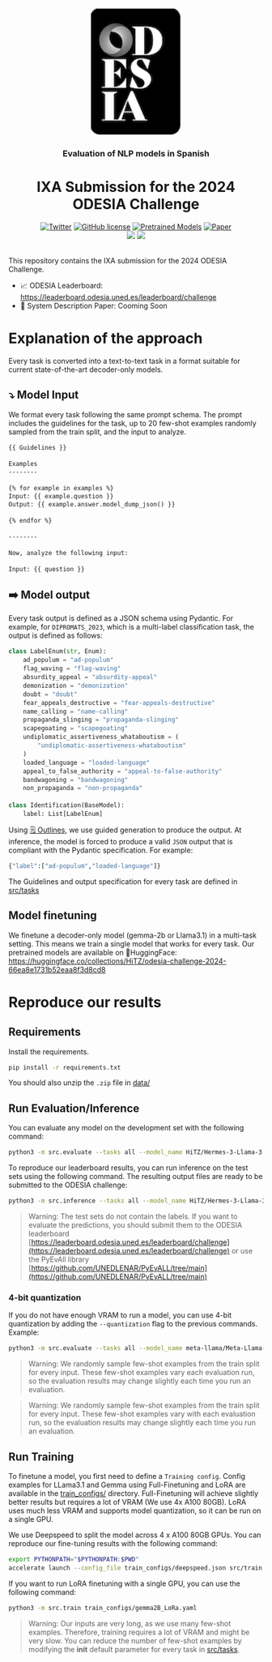 <p align="center">
    <br>
    <img src="ODESIA.png" style="height: 250px;">
    <br>
    <h3 align="center">Evaluation of NLP models in Spanish</h3>
    <h1 align="center">IXA Submission for the 2024 ODESIA Challenge</h1>
    


<p align="center">
    <a href="https://twitter.com/intent/tweet?text=The+IXA+Code+for+Odesia:&url=https%3A%2F%2Fgithub.com%2Fhitz-zentroa%2FOdesia-Struct"><img alt="Twitter" src="https://img.shields.io/twitter/url?style=social&url=https%3A%2F%2Fgithub.com%2Fhitz-zentroa%2FOdesia-Struct"></a>
    <a href="https://github.com/hitz-zentroa/Odesia-Struct/blob/main/LICENSE.md"><img alt="GitHub license" src="https://img.shields.io/github/license/hitz-zentroa/Odesia-Struct"></a>
    <a href="https://huggingface.co/collections/HiTZ/odesia-challenge-2024-66ea8e1731b52eaa8f3d8cd8"><img alt="Pretrained Models" src="https://img.shields.io/badge/🤗HuggingFace-Pretrained Models-green"></a>
    <a href="https://upload.wikimedia.org/wikipedia/commons/8/80/Comingsoon.png"><img alt="Paper" src="https://img.shields.io/badge/📖-Paper-orange"></a>
<br>
     <a href="http://www.hitz.eus/"><img src="https://img.shields.io/badge/HiTZ-Basque%20Center%20for%20Language%20Technology-blueviolet"></a>
    <a href="http://www.ixa.eus/?language=en"><img src="https://img.shields.io/badge/IXA-%20NLP%20Group-ff3333"></a>
    <br>
     <br>
</p>


This repository contains the IXA submission for the 2024 ODESIA Challenge.
- 📈 ODESIA Leaderboard: https://leaderboard.odesia.uned.es/leaderboard/challenge
- 📒 System Description Paper: Cooming Soon


# Explanation of the approach

Every task is converted into a text-to-text task in a format suitable for current state-of-the-art decoder-only models. 

## ⤵️ Model Input
We format every task following the same prompt schema. The prompt includes the guidelines for the task, up to 20 few-shot examples randomly sampled from the train split, and the input to analyze. 

```jinja
{{ Guidelines }}

Examples
--------

{% for example in examples %}
Input: {{ example.question }}
Output: {{ example.answer.model_dump_json() }}

{% endfor %}

--------

Now, analyze the following input:

Input: {{ question }}
```

## ➡️ Model output

Every task output is defined as a JSON schema using Pydantic. For example, for `DIPROMATS_2023`, which is a multi-label classification task, the output is defined as follows:


```python
class LabelEnum(str, Enum):
    ad_populum = "ad-populum"
    flag_waving = "flag-waving"
    absurdity_appeal = "absurdity-appeal"
    demonization = "demonization"
    doubt = "doubt"
    fear_appeals_destructive = "fear-appeals-destructive"
    name_calling = "name-calling"
    propaganda_slinging = "propaganda-slinging"
    scapegoating = "scapegoating"
    undiplomatic_assertiveness_whataboutism = (
        "undiplomatic-assertiveness-whataboutism"
    )
    loaded_language = "loaded-language"
    appeal_to_false_authority = "appeal-to-false-authority"
    bandwagoning = "bandwagoning"
    non_propaganda = "non-propaganda"

class Identification(BaseModel):
    label: List[LabelEnum]
```


Using [🗒️ Outlines](https://github.com/dottxt-ai/outlines), we use guided generation to produce the output. At inference, the model is forced to produce a valid `JSON` output that is compliant with the Pydantic specification. For example:


```python
{"label":["ad-populum","loaded-language"]}
```


The Guidelines and output specification for every task are defined in [src/tasks](src/tasks)

## Model finetuning

We finetune a decoder-only model (gemma-2b or Llama3.1) in a multi-task setting. This means we train a single model that works for every task. Our pretrained models are available on 🤗HuggingFace: https://huggingface.co/collections/HiTZ/odesia-challenge-2024-66ea8e1731b52eaa8f3d8cd8

# Reproduce our results

## Requirements

Install the requirements.

```bash
pip install -r requirements.txt
```

You should also unzip the `.zip` file in [data/](data/)

## Run Evaluation/Inference

You can evaluate any model on the development set with the following command:

```bash
python3 -m src.evaluate --tasks all --model_name HiTZ/Hermes-3-Llama-3.1-8B_ODESIA --output_dir results/finetune/Hermes-3-Llama-3.1-8B_ODESIA
```

To reproduce our leaderboard results, you can run inference on the test sets using the following command. The resulting output files are ready to be submitted to the ODESIA challenge:

```bash
python3 -m src.inference --tasks all --model_name HiTZ/Hermes-3-Llama-3.1-8B_ODESIA --output_dir results/finetune/Hermes-3-Llama-3.1-8B_ODESIA
```


> Warning: The test sets do not contain the labels. If you want to evaluate the predictions, you should submit them to the ODESIA leaderboard [https://leaderboard.odesia.uned.es/leaderboard/challenge](https://leaderboard.odesia.uned.es/leaderboard/challenge) or use the PyEvAll library [https://github.com/UNEDLENAR/PyEvALL/tree/main](https://github.com/UNEDLENAR/PyEvALL/tree/main)

### 4-bit quantization
If you do not have enough VRAM to run a model, you can use 4-bit quantization by adding the `--quantization` flag to the previous commands. Example:


```bash
python3 -m src.evaluate --tasks all --model_name meta-llama/Meta-Llama-3-70B-Instruct --output_dir results/zero-shot/Llama-3-70B-Instruct --quantization
```
> Warning: We randomly sample few-shot examples from the train split for every input. These few-shot examples vary each evaluation run, so the evaluation results may change slightly  each time you run an evaluation. 

> Warning: We randomly sample few-shot examples from the train split for every input. These few-shot examples vary with each evaluation run, so the evaluation results may change slightly each time you run an evaluation. 

## Run Training

To finetune a model, you first need to define a `Training config`. Config examples for LLama3.1 and Gemma using Full-Finetuning and LoRA are available in the [train_configs/](train_configs/) directory. Full-Finetuning will achieve slightly better results but requires a lot of VRAM (We use 4x A100 80GB). LoRA uses much less VRAM and supports model quantization, so it can be run on a single GPU. 

We use Deepspeed to split the model across 4 x A100 80GB GPUs. You can reproduce our fine-tuning results with the following command:

```bash
export PYTHONPATH="$PYTHONPATH:$PWD"
accelerate launch --config_file train_configs/deepspeed.json src/train.py train_configs/llama8b.yaml

```


If you want to run LoRA finetuning with a single GPU, you can use the following command:


```bash
python3 -m src.train train_configs/gemma2B_LoRa.yaml
```


> Warning: Our inputs are very long, as we use many few-shot examples. Therefore, training requires a lot of VRAM and might be very slow. You can reduce the number of few-shot examples by modifying the __init__ default parameter for every task in [src/tasks](src/tasks). 